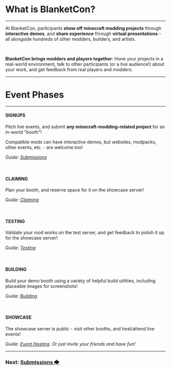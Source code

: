 # What is BlanketCon?

---

At BlanketCon, participants **show off minecraft modding projects** through **interactive demos**, and **share experience** through **virtual presentations** - all alongside hundreds of other modders, builders, and artists.

<br/>

**BlanketCon brings modders and players together**: Hone your projects in a real-world environment, talk to other participants (or a live audience!) about your work, and get feedback from real players and modders.

---

# Event Phases

---

#### SIGNUPS

Pitch live events, and submit **any minecraft-modding-related project** for an in-world "booth"!

Compatible mods can have interactive demos, but websites, modpacks, other events, etc. - are welcome too!

_Guide: [Submissions](/pages/submissions)_

<br/>

#### CLAIMING

Plan your booth, and reserve space for it on the showcase server!

_Guide: [Claiming](/pages/claiming)_

<br/>

#### TESTING

Validate your mod works on the test server, and get feedback to polish it up for the showcase server!

_Guide: [Testing](/pages/testing)_

<br/>

#### BUILDING

Build your demo booth using a variety of helpful build utilities, including placeable images for screenshots!

_Guide: [Building](/pages/building)_

<br/>

#### SHOWCASE

The showcase server is public - visit other booths, and host/attend live events!

_Guide: [Event Hosting](/pages/events). Or just invite your friends and have fun!_

---

### Next: [Submissions 🡆](/pages/submissions)